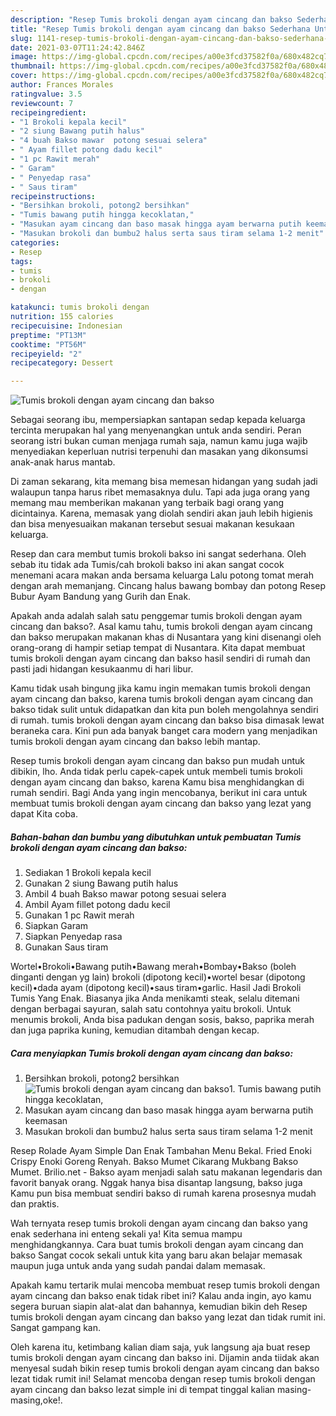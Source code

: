```yaml
---
description: "Resep Tumis brokoli dengan ayam cincang dan bakso Sederhana Untuk Jualan"
title: "Resep Tumis brokoli dengan ayam cincang dan bakso Sederhana Untuk Jualan"
slug: 1141-resep-tumis-brokoli-dengan-ayam-cincang-dan-bakso-sederhana-untuk-jualan
date: 2021-03-07T11:24:42.846Z
image: https://img-global.cpcdn.com/recipes/a00e3fcd37582f0a/680x482cq70/tumis-brokoli-dengan-ayam-cincang-dan-bakso-foto-resep-utama.jpg
thumbnail: https://img-global.cpcdn.com/recipes/a00e3fcd37582f0a/680x482cq70/tumis-brokoli-dengan-ayam-cincang-dan-bakso-foto-resep-utama.jpg
cover: https://img-global.cpcdn.com/recipes/a00e3fcd37582f0a/680x482cq70/tumis-brokoli-dengan-ayam-cincang-dan-bakso-foto-resep-utama.jpg
author: Frances Morales
ratingvalue: 3.5
reviewcount: 7
recipeingredient:
- "1 Brokoli kepala kecil"
- "2 siung Bawang putih halus"
- "4 buah Bakso mawar  potong sesuai selera"
- " Ayam fillet potong dadu kecil"
- "1 pc Rawit merah"
- " Garam"
- " Penyedap rasa"
- " Saus tiram"
recipeinstructions:
- "Bersihkan brokoli, potong2 bersihkan"
- "Tumis bawang putih hingga kecoklatan,"
- "Masukan ayam cincang dan baso masak hingga ayam berwarna putih keemasan"
- "Masukan brokoli dan bumbu2 halus serta saus tiram selama 1-2 menit"
categories:
- Resep
tags:
- tumis
- brokoli
- dengan

katakunci: tumis brokoli dengan 
nutrition: 155 calories
recipecuisine: Indonesian
preptime: "PT13M"
cooktime: "PT56M"
recipeyield: "2"
recipecategory: Dessert

---
```



![Tumis brokoli dengan ayam cincang dan bakso](https://img-global.cpcdn.com/recipes/a00e3fcd37582f0a/680x482cq70/tumis-brokoli-dengan-ayam-cincang-dan-bakso-foto-resep-utama.jpg)

Sebagai seorang ibu, mempersiapkan santapan sedap kepada keluarga tercinta merupakan hal yang menyenangkan untuk anda sendiri. Peran seorang istri bukan cuman menjaga rumah saja, namun kamu juga wajib menyediakan keperluan nutrisi terpenuhi dan masakan yang dikonsumsi anak-anak harus mantab.

Di zaman  sekarang, kita memang bisa memesan hidangan yang sudah jadi walaupun tanpa harus ribet memasaknya dulu. Tapi ada juga orang yang memang mau memberikan makanan yang terbaik bagi orang yang dicintainya. Karena, memasak yang diolah sendiri akan jauh lebih higienis dan bisa menyesuaikan makanan tersebut sesuai makanan kesukaan keluarga. 

Resep dan cara membut tumis brokoli bakso ini sangat sederhana. Oleh sebab itu tidak ada Tumis/cah brokoli bakso ini akan sangat cocok menemani acara makan anda bersama keluarga Lalu potong tomat merah dengan arah memanjang. Cincang halus bawang bombay dan potong Resep Bubur Ayam Bandung yang Gurih dan Enak.

Apakah anda adalah salah satu penggemar tumis brokoli dengan ayam cincang dan bakso?. Asal kamu tahu, tumis brokoli dengan ayam cincang dan bakso merupakan makanan khas di Nusantara yang kini disenangi oleh orang-orang di hampir setiap tempat di Nusantara. Kita dapat membuat tumis brokoli dengan ayam cincang dan bakso hasil sendiri di rumah dan pasti jadi hidangan kesukaanmu di hari libur.

Kamu tidak usah bingung jika kamu ingin memakan tumis brokoli dengan ayam cincang dan bakso, karena tumis brokoli dengan ayam cincang dan bakso tidak sulit untuk didapatkan dan kita pun boleh mengolahnya sendiri di rumah. tumis brokoli dengan ayam cincang dan bakso bisa dimasak lewat beraneka cara. Kini pun ada banyak banget cara modern yang menjadikan tumis brokoli dengan ayam cincang dan bakso lebih mantap.

Resep tumis brokoli dengan ayam cincang dan bakso pun mudah untuk dibikin, lho. Anda tidak perlu capek-capek untuk membeli tumis brokoli dengan ayam cincang dan bakso, karena Kamu bisa menghidangkan di rumah sendiri. Bagi Anda yang ingin mencobanya, berikut ini cara untuk membuat tumis brokoli dengan ayam cincang dan bakso yang lezat yang dapat Kita coba.

<!--inarticleads1-->

##### Bahan-bahan dan bumbu yang dibutuhkan untuk pembuatan Tumis brokoli dengan ayam cincang dan bakso:

1. Sediakan 1 Brokoli kepala kecil
1. Gunakan 2 siung Bawang putih halus
1. Ambil 4 buah Bakso mawar  potong sesuai selera
1. Ambil  Ayam fillet potong dadu kecil
1. Gunakan 1 pc Rawit merah
1. Siapkan  Garam
1. Siapkan  Penyedap rasa
1. Gunakan  Saus tiram


Wortel•Brokoli•Bawang putih•Bawang merah•Bombay•Bakso (boleh dinganti dengan yg lain) brokoli (dipotong kecil)•wortel besar (dipotong kecil)•dada ayam (dipotong kecil)•saus tiram•garlic. Hasil Jadi Brokoli Tumis Yang Enak. Biasanya jika Anda menikamti steak, selalu ditemani dengan berbagai sayuran, salah satu contohnya yaitu brokoli. Untuk menumis brokoli, Anda bisa padukan dengan sosis, bakso, paprika merah dan juga paprika kuning, kemudian ditambah dengan kecap. 

<!--inarticleads2-->

##### Cara menyiapkan Tumis brokoli dengan ayam cincang dan bakso:

1. Bersihkan brokoli, potong2 bersihkan
<img src="https://img-global.cpcdn.com/steps/15fe36c7b4032bc0/160x128cq70/tumis-brokoli-dengan-ayam-cincang-dan-bakso-langkah-memasak-1-foto.jpg" alt="Tumis brokoli dengan ayam cincang dan bakso">1. Tumis bawang putih hingga kecoklatan,
1. Masukan ayam cincang dan baso masak hingga ayam berwarna putih keemasan
1. Masukan brokoli dan bumbu2 halus serta saus tiram selama 1-2 menit


Resep Rolade Ayam Simple Dan Enak Tambahan Menu Bekal. Fried Enoki Crispy Enoki Goreng Renyah. Bakso Mumet Cikarang Mukbang Bakso Mumet. Brilio.net - Bakso ayam menjadi salah satu makanan legendaris dan favorit banyak orang. Nggak hanya bisa disantap langsung, bakso juga Kamu pun bisa membuat sendiri bakso di rumah karena prosesnya mudah dan praktis. 

Wah ternyata resep tumis brokoli dengan ayam cincang dan bakso yang enak sederhana ini enteng sekali ya! Kita semua mampu menghidangkannya. Cara buat tumis brokoli dengan ayam cincang dan bakso Sangat cocok sekali untuk kita yang baru akan belajar memasak maupun juga untuk anda yang sudah pandai dalam memasak.

Apakah kamu tertarik mulai mencoba membuat resep tumis brokoli dengan ayam cincang dan bakso enak tidak ribet ini? Kalau anda ingin, ayo kamu segera buruan siapin alat-alat dan bahannya, kemudian bikin deh Resep tumis brokoli dengan ayam cincang dan bakso yang lezat dan tidak rumit ini. Sangat gampang kan. 

Oleh karena itu, ketimbang kalian diam saja, yuk langsung aja buat resep tumis brokoli dengan ayam cincang dan bakso ini. Dijamin anda tiidak akan menyesal sudah bikin resep tumis brokoli dengan ayam cincang dan bakso lezat tidak rumit ini! Selamat mencoba dengan resep tumis brokoli dengan ayam cincang dan bakso lezat simple ini di tempat tinggal kalian masing-masing,oke!.

